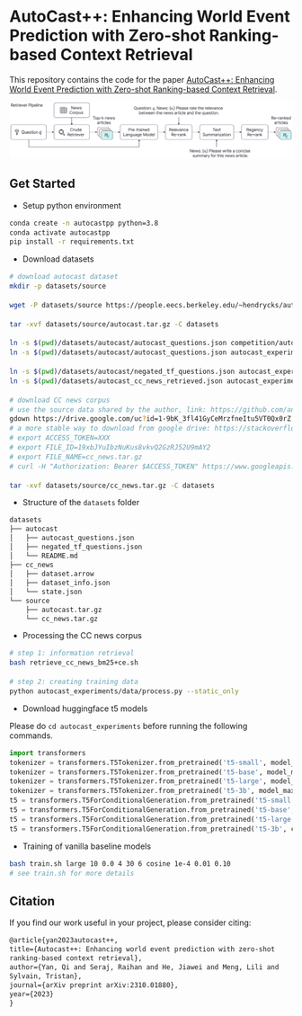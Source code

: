 
# AutoCast++: Enhancing World Event Prediction with Zero-shot Ranking-based Context Retrieval
This repository contains the code for the paper [AutoCast++: Enhancing World Event Prediction with Zero-shot Ranking-based Context Retrieval](https://arxiv.org/abs/2310.01880).

![model](assets/autocastpp.png)

## Get Started
* Setup python environment
```bash
conda create -n autocastpp python=3.8
conda activate autocastpp
pip install -r requirements.txt
```
* Download datasets
```bash
# download autocast dataset
mkdir -p datasets/source

wget -P datasets/source https://people.eecs.berkeley.edu/~hendrycks/autocast.tar.gz 

tar -xvf datasets/source/autocast.tar.gz -C datasets

ln -s $(pwd)/datasets/autocast/autocast_questions.json competition/autocast_questions.json
ln -s $(pwd)/datasets/autocast/autocast_questions.json autocast_experiments/data/autocast_questions.json

ln -s $(pwd)/datasets/autocast/negated_tf_questions.json autocast_experiments/data/negated_tf_questions.json
ln -s $(pwd)/datasets/autocast_cc_news_retrieved.json autocast_experiments/data/autocast_cc_news_retrieved.json

# download CC news corpus
# use the source data shared by the author, link: https://github.com/andyzoujm/autocast/issues/2
gdown https://drive.google.com/uc?id=1-9bK_3fl41GyCeMrzfneItu5VT0Qx0rZ -O datasets/source/cc_news.tar.gz
# a more stable way to download from google drive: https://stackoverflow.com/a/67550427/8683446
# export ACCESS_TOKEN=XXX
# export FILE_ID=19xbJYuIbzNuKus8vkvQ2GzRJ52U9mAY2
# export FILE_NAME=cc_news.tar.gz
# curl -H "Authorization: Bearer $ACCESS_TOKEN" https://www.googleapis.com/drive/v3/files/$FILE_ID?alt=media -o $FILE_NAME 

tar -xvf datasets/source/cc_news.tar.gz -C datasets
```
* Structure of the `datasets` folder
```
datasets
├── autocast
│   ├── autocast_questions.json
│   ├── negated_tf_questions.json
│   └── README.md
├── cc_news
│   ├── dataset.arrow
│   ├── dataset_info.json
│   └── state.json
└── source
    ├── autocast.tar.gz
    └── cc_news.tar.gz
```

* Processing the CC news corpus
```bash
# step 1: information retrieval
bash retrieve_cc_news_bm25+ce.sh

# step 2: creating training data
python autocast_experiments/data/process.py --static_only
```

* Download huggingface t5 models

Please do `cd autocast_experiments` before running the following commands.
```python
import transformers
tokenizer = transformers.T5Tokenizer.from_pretrained('t5-small', model_max_length=1e6, cache_dir='huggingface_cache')
tokenizer = transformers.T5Tokenizer.from_pretrained('t5-base', model_max_length=1e6, cache_dir='huggingface_cache')
tokenizer = transformers.T5Tokenizer.from_pretrained('t5-large', model_max_length=1e6, cache_dir='huggingface_cache')
tokenizer = transformers.T5Tokenizer.from_pretrained('t5-3b', model_max_length=1e6, cache_dir='huggingface_cache')
t5 = transformers.T5ForConditionalGeneration.from_pretrained('t5-small', cache_dir='huggingface_cache')
t5 = transformers.T5ForConditionalGeneration.from_pretrained('t5-base', cache_dir='huggingface_cache')
t5 = transformers.T5ForConditionalGeneration.from_pretrained('t5-large', cache_dir='huggingface_cache')
t5 = transformers.T5ForConditionalGeneration.from_pretrained('t5-3b', cache_dir='huggingface_cache')
```

* Training of vanilla baseline models
```bash
bash train.sh large 10 0.0 4 30 6 cosine 1e-4 0.01 0.10
# see train.sh for more details
```

## Citation

If you find our work useful in your project, please consider citing:

    @article{yan2023autocast++,
    title={Autocast++: Enhancing world event prediction with zero-shot ranking-based context retrieval},
    author={Yan, Qi and Seraj, Raihan and He, Jiawei and Meng, Lili and Sylvain, Tristan},
    journal={arXiv preprint arXiv:2310.01880},
    year={2023}
    }
